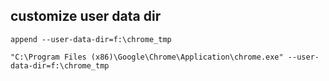 ## customize user data dir
`append --user-data-dir=f:\chrome_tmp`

`"C:\Program Files (x86)\Google\Chrome\Application\chrome.exe" --user-data-dir=f:\chrome_tmp`


